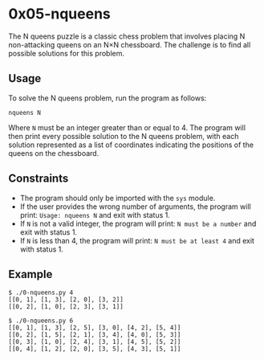 # 0x05-nqueens

The N queens puzzle is a classic chess problem that involves placing N non-attacking queens on an N×N chessboard. The challenge is to find all possible solutions for this problem.

## Usage

To solve the N queens problem, run the program as follows:

```
nqueens N
```

Where `N` must be an integer greater than or equal to 4. The program will then print every possible solution to the N queens problem, with each solution represented as a list of coordinates indicating the positions of the queens on the chessboard.

## Constraints

- The program should only be imported with the `sys` module.
- If the user provides the wrong number of arguments, the program will print: `Usage: nqueens N` and exit with status 1.
- If `N` is not a valid integer, the program will print: `N must be a number` and exit with status 1.
- If `N` is less than 4, the program will print: `N must be at least 4` and exit with status 1.

## Example

```
$ ./0-nqueens.py 4
[[0, 1], [1, 3], [2, 0], [3, 2]]
[[0, 2], [1, 0], [2, 3], [3, 1]]
```

```
$ ./0-nqueens.py 6
[[0, 1], [1, 3], [2, 5], [3, 0], [4, 2], [5, 4]]
[[0, 2], [1, 5], [2, 1], [3, 4], [4, 0], [5, 3]]
[[0, 3], [1, 0], [2, 4], [3, 1], [4, 5], [5, 2]]
[[0, 4], [1, 2], [2, 0], [3, 5], [4, 3], [5, 1]]
```

